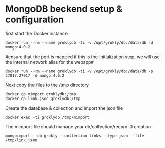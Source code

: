 # MongoDB beckend setup & configuration

first start the Docker instance
```
docker run --rm --name groklydb -ti -v /opt/grokly/db:/data/db -d mongo:4.0.2 
```

#ensure that the port is mapped if this is the initialization step, we will use the internal network alias for the webapp#
```
docker run --rm --name groklydb -ti -v /opt/grokly/db:/data/db -p 27017:27017 -d mongo:4.0.2 
```

Next copy the files to the /tmp directory

```
docker cp mimport groklydb:/tmp
docker cp link.json groklydb:/tmp
```

Create the database & collection and import the json file
```
docker exec -ti groklydb /tmp/mimport
```

The mimport file should manage your db/collection/record-0 creation
```
mongoimport --db grokly --collection links --type json --file /tmp/link.json
```
